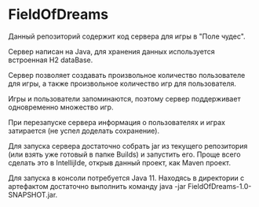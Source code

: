 # FieldOfDreams
Данный репозиторий содержит код сервера для игры в "Поле чудес".

Сервер написан на Java, для хранения данных используется встроенная H2 dataBase.

Сервер позволяет создавать произвольное количество пользователе для игры, а также произвольное количество игр для пользователя.

Игры и пользователи запоминаются, поэтому сервер поддерживает одновременно множество игр. 

При перезапуске сервера информация о пользователях и играх затирается (не успел доделать сохранение).

Для запуска сервера достаточно собрать jar из текущего репозитория (или взять уже готовый в папке Builds) и запустить его. Проще всего сделать это в IntellijIde, открыв данный проект, как Maven проект.

Для запуска в консоли потребуется Java 11. Находясь в директории с артефактом достаточно выполнить команду java -jar FieldOfDreams-1.0-SNAPSHOT.jar.
